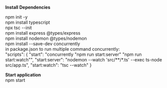 **Install Dependencies**

npm init -y\
npm install typescript\
npx tsc --init\
npm install express @types/express\
npm install nodemon @types/nodemon\
npm install --save-dev concurrently\
in package.json to run multiple command concurrently:\
  "scripts": {
    "start": "concurrently \"npm run start:server\" \"npm run start:watch\"",
    "start:server": "nodemon --watch 'src/**/*.ts' --exec ts-node src/app.ts",
    "start:watch": "tsc --watch"
  }

**Start application**\
npm start
